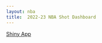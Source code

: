 ```yaml
---
layout: nba
title:  2022-23 NBA Shot Dashboard
---
```


[Shiny App](https://calewilliams.shinyapps.io/FG_Dashboard/)
